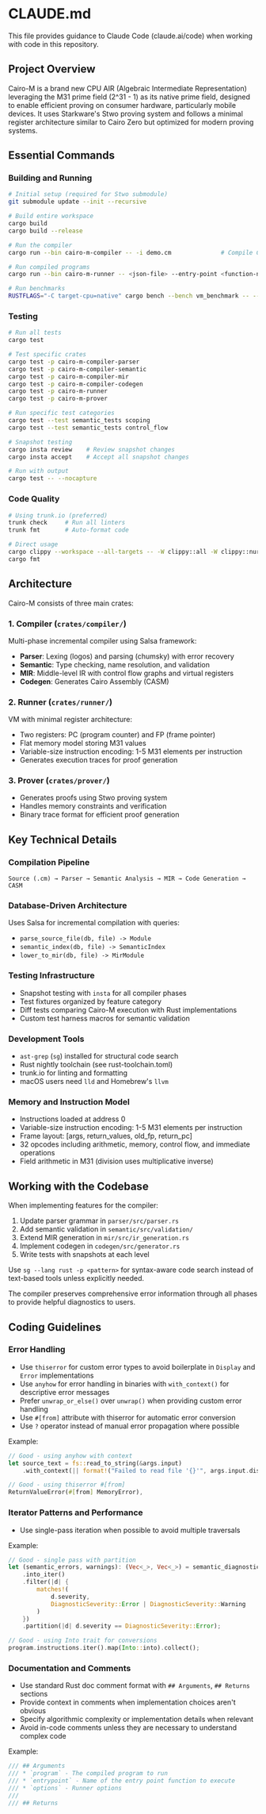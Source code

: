 # CLAUDE.md

This file provides guidance to Claude Code (claude.ai/code) when working with
code in this repository.

## Project Overview

Cairo-M is a brand new CPU AIR (Algebraic Intermediate Representation)
leveraging the M31 prime field (2^31 - 1) as its native prime field, designed to
enable efficient proving on consumer hardware, particularly mobile devices. It
uses Starkware's Stwo proving system and follows a minimal register architecture
similar to Cairo Zero but optimized for modern proving systems.

## Essential Commands

### Building and Running

```bash
# Initial setup (required for Stwo submodule)
git submodule update --init --recursive

# Build entire workspace
cargo build
cargo build --release

# Run the compiler
cargo run --bin cairo-m-compiler -- -i demo.cm              # Compile Cairo-M file

# Run compiled programs
cargo run --bin cairo-m-runner -- <json-file> --entry-point <function-name>

# Run benchmarks
RUSTFLAGS="-C target-cpu=native" cargo bench --bench vm_benchmark -- --verbose
```

### Testing

```bash
# Run all tests
cargo test

# Test specific crates
cargo test -p cairo-m-compiler-parser
cargo test -p cairo-m-compiler-semantic
cargo test -p cairo-m-compiler-mir
cargo test -p cairo-m-compiler-codegen
cargo test -p cairo-m-runner
cargo test -p cairo-m-prover

# Run specific test categories
cargo test --test semantic_tests scoping
cargo test --test semantic_tests control_flow

# Snapshot testing
cargo insta review    # Review snapshot changes
cargo insta accept    # Accept all snapshot changes

# Run with output
cargo test -- --nocapture
```

### Code Quality

```bash
# Using trunk.io (preferred)
trunk check     # Run all linters
trunk fmt       # Auto-format code

# Direct usage
cargo clippy --workspace --all-targets -- -W clippy::all -W clippy::nursery --cap-lints=warn --no-deps -D warnings -D unused_imports
cargo fmt
```

## Architecture

Cairo-M consists of three main crates:

### 1. Compiler (`crates/compiler/`)

Multi-phase incremental compiler using Salsa framework:

- **Parser**: Lexing (logos) and parsing (chumsky) with error recovery
- **Semantic**: Type checking, name resolution, and validation
- **MIR**: Middle-level IR with control flow graphs and virtual registers
- **Codegen**: Generates Cairo Assembly (CASM)

### 2. Runner (`crates/runner/`)

VM with minimal register architecture:

- Two registers: PC (program counter) and FP (frame pointer)
- Flat memory model storing M31 values
- Variable-size instruction encoding: 1-5 M31 elements per instruction
- Generates execution traces for proof generation

### 3. Prover (`crates/prover/`)

- Generates proofs using Stwo proving system
- Handles memory constraints and verification
- Binary trace format for efficient proof generation

## Key Technical Details

### Compilation Pipeline

```text
Source (.cm) → Parser → Semantic Analysis → MIR → Code Generation → CASM
```

### Database-Driven Architecture

Uses Salsa for incremental compilation with queries:

- `parse_source_file(db, file) -> Module`
- `semantic_index(db, file) -> SemanticIndex`
- `lower_to_mir(db, file) -> MirModule`

### Testing Infrastructure

- Snapshot testing with `insta` for all compiler phases
- Test fixtures organized by feature category
- Diff tests comparing Cairo-M execution with Rust implementations
- Custom test harness macros for semantic validation

### Development Tools

- `ast-grep` (`sg`) installed for structural code search
- Rust nightly toolchain (see rust-toolchain.toml)
- trunk.io for linting and formatting
- macOS users need `lld` and Homebrew's `llvm`

### Memory and Instruction Model

- Instructions loaded at address 0
- Variable-size instruction encoding: 1-5 M31 elements per instruction
- Frame layout: [args, return_values, old_fp, return_pc]
- 32 opcodes including arithmetic, memory, control flow, and immediate
  operations
- Field arithmetic in M31 (division uses multiplicative inverse)

## Working with the Codebase

When implementing features for the compiler:

1. Update parser grammar in `parser/src/parser.rs`
2. Add semantic validation in `semantic/src/validation/`
3. Extend MIR generation in `mir/src/ir_generation.rs`
4. Implement codegen in `codegen/src/generator.rs`
5. Write tests with snapshots at each level

Use `sg --lang rust -p <pattern>` for syntax-aware code search instead of
text-based tools unless explicitly needed.

The compiler preserves comprehensive error information through all phases to
provide helpful diagnostics to users.

## Coding Guidelines

### Error Handling

- Use `thiserror` for custom error types to avoid boilerplate in `Display` and
  `Error` implementations
- Use `anyhow` for error handling in binaries with `with_context()` for
  descriptive error messages
- Prefer `unwrap_or_else()` over `unwrap()` when providing custom error handling
- Use `#[from]` attribute with thiserror for automatic error conversion
- Use `?` operator instead of manual error propagation where possible

Example:

```rust
// Good - using anyhow with context
let source_text = fs::read_to_string(&args.input)
    .with_context(|| format!("Failed to read file '{}'", args.input.display()))?;

// Good - using thiserror #[from]
ReturnValueError(#[from] MemoryError),
```

### Iterator Patterns and Performance

- Use single-pass iteration when possible to avoid multiple traversals

Example:

```rust
// Good - single pass with partition
let (semantic_errors, warnings): (Vec<_>, Vec<_>) = semantic_diagnostics
    .into_iter()
    .filter(|d| {
        matches!(
            d.severity,
            DiagnosticSeverity::Error | DiagnosticSeverity::Warning
        )
    })
    .partition(|d| d.severity == DiagnosticSeverity::Error);

// Good - using Into trait for conversions
program.instructions.iter().map(Into::into).collect();
```

### Documentation and Comments

- Use standard Rust doc comment format with `## Arguments`, `## Returns`
  sections
- Provide context in comments when implementation choices aren't obvious
- Specify algorithmic complexity or implementation details when relevant
- Avoid in-code comments unless they are necessary to understand complex code

Example:

```rust
/// ## Arguments
/// * `program` - The compiled program to run
/// * `entrypoint` - Name of the entry point function to execute
/// * `options` - Runner options
///
/// ## Returns
```
